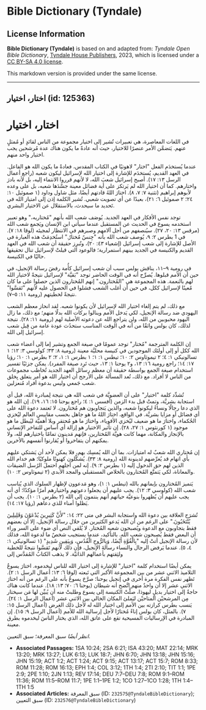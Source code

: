 # Bible Dictionary (Tyndale)

## License Information

**Bible Dictionary (Tyndale)** is based on and adapted from: _Tyndale Open Bible Dictionary_, [Tyndale House Publishers](https://tyndaleopenresources.com/), 2023, which is licensed under a [CC BY-SA 4.0 license](https://creativecommons.org/licenses/by-sa/4.0/legalcode.en).

This markdown version is provided under the same license.



--------------------------------

## اختار، اختيار (id: 125363)

اختار، اختيار
=============

في اللغات المعاصرة، هي تعبيرات تُشير إلى اختيار مجموعة من الناس لقائدٍ أو مُمثلٍ عنهم. يَتضمَّن الأمر عنصرًا للاختيار، حيث أنه عادةً ما يكون هناك عدة مُرشحين يجب اختيار واحد منهم.

عندما يُستخدَم الفعل "اختار" لاهوتيًا في الكتاب المقدس، فعادةً ما يكون الله هو الفاعل. في العهد القديم، يُستخدَم للإشارة إلى اختيار الله لإسرائيل ليكون شعبه (راجع أعمال الرسل ١٣: ١٧). أصبح إسرائيل شعبَ الله، لا لأنهم قرروا الانتماء إليه، بل لأنه بادرَ واختارهم. كما أن اختيار الله لم يَرتكز على أية فضائل معينة جسَّدَها شعبه، بل على وعده لأبوهم إبراهيم (تثنية ٧: ٧، ٨). اختارَ اللهُ قادتهم أيضًا، مثل شاول وداود (١ صموئيل ١٠: ٢٤؛ ٢ صموئيل ٦: ٢١)، بعيدًا عن أي تصويت شعبي. تُشير الكلمة إذن إلى امتياز الله في تَحديد ما سيحدث، بالاستقلال عن الاختيار البشري.

توجد نفس الأفكار في العهد الجديد. يُوصَف شعب الله بأنهم "مُختاريه،" وهو تعبير استخدمه يسوع في الحديث عن المستقبل عندما سيأتي ابن الإنسان ويَجمع شعب الله (مرقس ١٣: ٢٠، ٢٧). سيُنصفهم من أجل آلامهم وصبرهم في الانتظار لمجيئه (لوقا ١٨: ٧). في 1 بطرس ٢: ٩، يُوصف شعب الله بأنه "جِنسٌ مُختارٌ." استُخدِمَتْ هذه العبارة في الأصل للإشارة إلى شعب إسرائيل (إشعياء ٤٣: ٢٠)، وتُبرِز حقيقة أن شعب الله في العهد القديم والكنيسة في الجديد بينهم استمرارية؛ فالوعود التي قيلتْ لإسرائيل تنال تحقيقها حاليًا في الكنيسة.

في رومية ٩–١١، يناقش بولس سبب أن شعب إسرائيل كأُمة رفضَ رسالة الإنجيل، في حين أن الأمم قبلوها. يُصرِّح أنه في الوقت الحاضر توجد "بَقيَّة" لإسرائيل نتيجةً لاختيار الله لهم بالنعمة. هذه المجموعة هي "المُختارون." إنهم المُختارون الذين حصلوا على ما كان مُعينًا لإسرائيل ككل، في حين أن أغلب الشعب فشلوا في الحصول عليه لأنهم "تَقسَّوا" نتيجةً لخطيتهم (رومية ١١: ٥–٧).

مع ذلك، لم يتم إلغاء اختيار الله لإسرائيل لأن يكونوا شعبه. لقد انحاز معظم الشعب اليهودي ضد رسالة الإنجيل، لكي يَدخل الأمم وينالوا بركات الله بدلًا منهم؛ مع ذلك، ما زال اليهود محبوبين من الله، ولن يتراجع الله عن دعوته الأصلية لهم (رومية ١١: ٢٨). نتيجة لذلك، كان بولس واثقًا من أنه في الوقت المناسب ستحدُث عودة عامة من قِبل شعب إسرائيل إلى الله.

إن الكلمة المترجمة "مُختار" توجد عمومًا في صيغة الجمع وتشير إما إلى أعضاء شعب الله ككل أو إلى أولئك الموجودين في كنيسة محليَّة معينة (رومية ٨: ٣٣؛ كولوسي ٣: ١٢؛ ١ تسالونيكي ١: ٤؛ ٢ تيموثاوس ٢: ١٠؛ تيطس ١: ١؛ ١ بطرس ١: ١، ٢؛ ٢ بطرس ١: ١٠؛ رؤيا ١٧: ١٤؛ راجع رومية ١٦: ١٣، و٢ يوحنا ١: ١٣، حيث تَرِد صيغة المفرد). يمكن جزئيًا تفسير استخدام صيغة الجمع بواسطة حقيقة أن معظم رسائل العهد الجديد تُخاطب مجموعات من الناس لا أفراد. مع ذلك، تُعد المسألة على الأرجح أن اختيار الله هو أمر يتعلق بِخلق شعب جَمعي وليس بدعوة أفراد مُنعزلين.

تُشدِّد كلمة "اختيار" على أن العضويَّة في شعب الله هي نتيجة لِمبادرة الله، قبل أي استجابة بشريَّة، وتمتْ قبل بدء الزمن (أفسس ١: ٤؛ راجع يوحنا ١٥: ١٦، ١٩). إن الله هو الذي دعا رجالًا ونساءً ليكونوا شعبه، والذين يَتجاوبون هم مُختارون. لا تَعتمد دعوة الله على أي فضائل أو مزايا بشريَّة. في الواقع، اختارَ اللهُ ما هو جاهل بحسب مقاييس العالم ليُخزي الحُكماء، واختارَ ما هو ضعيف ليُخزي الأقوياء، واختارَ ما هو مُحتقر وبلا أهميَّة ليُبطل ما هو موجود (١ كورنثوس ١: ٢٧، ٢٨). إن تأثير الاختيار هو إزالة أي أساس للتفاخر الإنساني بالإنجاز والمكانة، مهما كانت هويَّة المُختارين، فإنهم مَدينون تمامًا باختيارهم لله، ولا يمكنهم أن يتفاخروا أو يُقارنوا أنفسهم بالأخرين.

إن مُختاري الله شعبٌ له امتيازات. بما أن الله يُمسِك بهم، فلا يمكن لأحد أن يَشتكي عليهم بأي اتهام قد يُعرِّضهم لدينونة الله (رومية ٨: ٣٣). يُشكِّلون كهنوتًا ملوكيًا؛ هم خدام الله الذين لهم حق الدخول إليه (١ بطرس ٢: ٩). إنه لمن أجلهم احتملَ الرُسل الضيقات والمعاناة، لكي يَتمتَّع المُختارون بالخلاص المستقبلي والمجد الأبدي (٢ تيموثاوس ٢: ١٠).

يَتميز المُختارون بإيمانهم بالله (تيطس ١: ١)، وهو مَدعوون لإظهار السلوك الذي يُناسب شعب الله (كولوسي ٣: ١٢). يجب عليهم أن يجعلوا دعوتهم واختيارهم أمرًا مؤكدًا؛ أي أنه يجب عليهم أن يُظهروا بنوعيَّة حياتهم أنهم ينتمون إلى الله (٢ بطرس ١: ١٠). يجب أن يَظلوا أمناء للذي دعاهم (رؤيا ١٧: ١٤).

تُشرَح العلاقة بين دعوة الله واستجابة البشر في متى ٢٢: ١٤: "لأَنَّ كَثِيرِينَ يُدْعَوْنَ وَقَلِيلِينَ يُنْتَخَبُونَ." على الرغم من أن الله يَدعو الكثيرين من خلال رسالة الإنجيل، إلا أن بعضهم فقط يتجاوبون مع الدعوة ويُصبحون شعبه المُختار. لا يُلقي النص أي ضوء على السر وراء أن البعض فقط يُصبحون شعب الله. بالتأكيد، عندما يستجيب شخصٌ ما لدعوة الله، فذلك لأن رسالة الإنجيل أتتْ إليه "بِالْقُوَّةِ أَيْضًا، وَبِالرُّوحِ الْقُدُسِ، وَبِيَقِينٍ شَدِيدٍ" (١ تسالونيكي ١: ٤، ٥). عندما يَرفض الرجال والنساء رسالةَ الإنجيل، فإن ذلك لأنهم تَقسَّوا نتيجةً للخطية ولثِقتهم بأعمالهم الذاتيَّة. لا يذهب الكتابُ المُقدَّس إلى

يمكن أيضًا استخدام كلمة "اختيار" للإشارة إلى اختيار الله للناس ليخدموه. اختارَ يسوعُ التلاميذ الاثني عشر من بين المجموعة الأكبر التي تَبعته (لوقا ٦: ١٣؛ أعمال الرسل ١: ٢). تَظهر نفس الفكرة مرة أخرى في إنجيل يوحنا؛ صرَّحَ يسوعُ بأنه على الرغم من أنه اختارَ الاثني عشر إلا أن واحدٌ منهم اتَّضح أنه شيطان (يوحنا ٦: ٧٠؛ ١٣: ١٨). عندما كانت هناك حاجةٌ إلى اختيار بديلٍ ليهوذا، صلَّتْ الكنيسة إلى يسوع وطلبتْ منه أن يُبيِّن لها مَن سيختار مِن المرشحيْن المتاحيْن ليَملئ المكان الخالي بين الاثني عشر (أعمال الرسل ١: ٢٤). يَنسب بطرس كرازته بين الأمم إلى اختيار الله له لأجل ذلك الغرض (أعمال الرسل ١٥: ٧). بالمثل، كان بولس إناءً مُختارًا لأجل إرسالية الله للأمم (أعمال الرسل ٩: ١٥). إن المبادرة في الإرساليات المسيحية تقع على عاتق الله، الذي يختار الناسَ ليخدموه بطرق معينة.

*انظر أيضًا* سبق المعرفة؛ سبق التعيين.

* **Associated Passages:** 1SA 10:24; 2SA 6:21; ISA 43:20; MAT 22:14; MRK 13:20; MRK 13:27; LUK 6:13; LUK 18:7; JHN 6:70; JHN 13:18; JHN 15:16; JHN 15:19; ACT 1:2; ACT 1:24; ACT 9:15; ACT 13:17; ACT 15:7; ROM 8:33; ROM 11:28; ROM 16:13; EPH 1:4; COL 3:12; 1TH 1:4; 2TI 2:10; TIT 1:1; 1PE 2:9; 2PE 1:10; 2JN 1:13; REV 17:14; DEU 7:7–DEU 7:8; ROM 9:1–ROM 11:36; ROM 11:5–ROM 11:7; 1PE 1:1–1PE 1:2; 1CO 1:27–1CO 1:28; 1TH 1:4–1TH 1:5
* **Associated Articles:** سبق المعرفة (ID: `232575@TyndaleBibleDictionary`); سبق التعيين (ID: `232576@TyndaleBibleDictionary`)


